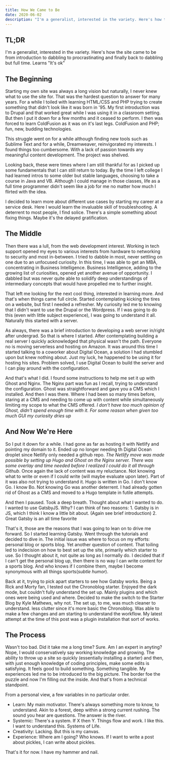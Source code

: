 ```yaml
---
title: How We Came to Be
date: 2020-06-02
description: "I'm a generalist, interested in the variety. Here's how the site came to be from introduction to dabbling to procrastinating and finally back to dabbling but full time. Learns it is ok"
---
```


## TL;DR

I'm a generalist, interested in the variety. Here's how the site came to be from introduction to dabbling to procrastinating and finally back to dabbling but full time. Learns "It's ok"

## The Beginning

Starting my own site was always a long vision but naturally, I never knew what to use the site for. That was the hardest question to answer for many years. For a while I toiled with learning HTML/CSS and PHP trying to create something that didn't look like it was born in '95. My first introduction was to Drupal and that worked great while I was using it in a classroom setting. But then I put it down for a few months and it ceased to perform. I then was forced to learn ColdFusion as it was on it's last legs. ColdFusion and PHP; fun, new, budding technologies.

This struggle went on for a while although finding new tools such as Sublime Text and for a while, Dreamweaver, reinvigorated my interests. I found things too cumbersome. With a lack of passion towards any meaningful content development. The project was shelved.

Looking back, these were times where I am still thankful for as I picked up some fundamentals that I can still return to today. By the time I left college I had learned intros to some older but stable languages, choosing to take a course in Java and VB. Although I could manage in those classes, life as a full time programmer didn't seem like a job for me no matter how much I flirted with the idea.

I decided to learn more about different use cases by starting my career at a service desk. Here I would learn the invaluable skill of troubleshooting. A deterrent to most people, I find solice. There's a simple something about fixing things. Maybe it's the delayed gratification.

## The Middle

Then there was a lull, from the web development interest. Working in tech support opened my eyes to various interests from hardware to networking to security and most in-between. I tried to dabble in most, never settling on one due to an unfocused curiosity. In this time, I was able to get an MBA, concentrating in Business Intelligence. Business Intelligence, adding to the growing list of curiosities, opened yet another avenue of opportunity. I dabbled but was never quite able to solidify deep understandings of intermediary concepts that would have propelled me to further insight.

That left me looking for the next cool thing, interested in learning more. And that's when things came full circle. Started contemplating kicking the tires on a website, but first I needed a refresher. My curiosity led me to knowing that I didn't want to use the Drupal or the Wordpress. If I was going to do this (even with little subject experience), I was going to understand it all. Naturally this started with a server.

As always, there was a brief introduction to developing a web server in/right after undergrad. So that is where I started. After contemplating building a real server I quickly acknowledged that physical wasn't the path. Everyone no is moving serverless and hosting on Amazon. It was around this time I started talking to a coworker about Digital Ocean, a solution I had stumbled upon but knew nothing about. Just my luck, he happened to be using it for hosting his sites. Problem solved, I use Digital Ocean to build the server and I can play around with the configuration.

And that's what I did. I found some instructions to help me set it up with Ghost and Nginx. The Nginx part was fun as I recall, trying to understand the configuration. Ghost was straightforward and gave you a CMS which I installed. And then I was there. Where I had been so many times before, staring at a CMS and needing to come up with content while simultaneously limiting my scope to what the CMS offered.
*I don't have too much opinion of Ghost, didn't spend enough time with it. For some reason when given too much GUI my curiosity dries up*

## And Now We're Here

So I put it down for a while. I had gone as far as hosting it with Netlify and pointing my domain to it. Ended up no longer needing th Digital Ocean droplet since Netlify only needed a github repo. *The Netlify move was made possible by setting up Hugo and Ghost on the Nginx server. There was some overlay and time needed before I realized I could do it all through Github*. Once again the lack of content was my reluctance. Not knowing what to write or even if I could write (will maybe evaluate upon later). Part of it was also not trying to understand it. Hugo is written in Go. I don't know Go. I know Bo. Not knowing Go was another deterrent. I had already gotten rid of Ghost as a CMS and moved to a Hugo template in futile attempts.

And then I paused. Took a deep breath. Thought about what I wanted to do. I wanted to use GatsbyJS. Why? I can think of two reasons:
 	1. Gatsby is in JS, which I think I know a little bit about. (Again see brief introduction)
 	2. Great Gatsby is an all time favorite

That's it, those are the reasons that I was going to lean on to drive me forward. So I started learning Gatsby. Went through the tutorials and decided to dive in. The initial issue was where to focus on my efforts: personal blog or sports blog. Yet another question of content. That toiling led to indecision on how to best set up the site, primarily which starter to use. So I thought about it, not quite as long as I normally do. I decided that if I can't get the personal blog up, then there is no way I can write content for a sports blog. And who knows if I combine them, maybe I become synonymous with all things sports(*subtle humor*).  

Back at it, trying to pick apart starters to see how Gatsby works. Being a Rick and Morty fan, I tested out the Chronoblog starter. Enjoyed the dark mode, but couldn't fully understand the set up. Mainly plugins and which ones were being used and where. Decided to make the switch to the Starter Blog by Kyle Mathews, why not. The set up, to me, was much cleaner to understand. less clutter since it's more basic the Chronoblog. Was able to make a few changes and am starting to understand the workflow. My latest attempt at the time of this post was a plugin installation that sort of works.

## The Process

Wasn't too bad. Did it take me a long time? Sure. Am I an expert in anyting? Nope, I would conservatively say working knowledge and growing. The ability to throw up a site so quickly (essentially installing a starter) and then, with just enough knowledge of coding principles, make some edits is satisfying. It feels good to build something. Something tangible. My experiences led me to be introduced to the big picture. The border foe the puzzle and now I'm filling out the inside. And that's from a technical standpoint.

From a personal view, a few variables in no particular order.

* Learn: My main motivator. There's always something more to know, to understand. Akin to a forest, deep within a strong current rushing. The sound you hear are questions. The answer is the river.  
* Systemic: There's a system. If X then Y. Things flow and work. I like this. I want to understand this. Systems of Life.
* Creativity: Lacking. But this is my canvas.
* Experience: Where am I going? Who knows. If I want to write a post about pickles, I can write about pickles.

That's it for now. I have my hammer and nail.

